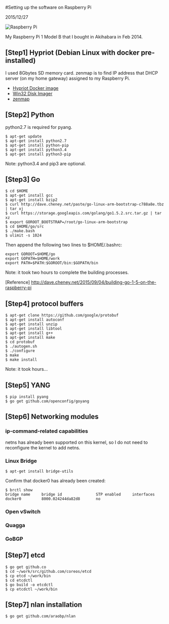 #Setting up the software on Raspberry Pi

2015/12/27

![Raspberry Pi](https://raw.github.com/araobp/neutron-lan/master/misc/rpi.png)

My Raspberry Pi 1 Model B that I bought in Akihabara in Feb 2014.

## [Step1] Hypriot (Debian Linux with docker pre-installed)
I used 8Gbytes SD memory card. zenmap is to find IP address that DHCP server (on my home gateway) assigned to my Raspberry Pi.
- [Hypriot Docker image](http://blog.hypriot.com/downloads/)
- [Win32 Disk Imager](http://sourceforge.net/projects/win32diskimager/)
- [zenmap](https://nmap.org/)

## [Step2] Python
python2.7 is required for pyang.
```
$ apt-get update
$ apt-get install python2.7
$ apt-get install python-pip
$ apt-get install python3.4
$ apt-get install python3-pip
```
Note: python3.4 and pip3 are optional.

## [Step3] Go
```
$ cd $HOME
$ apt-get install gcc
$ apt-get install bzip2
$ curl http://dave.cheney.net/paste/go-linux-arm-bootstrap-c788a8e.tbz | tar xj
$ curl https://storage.googleapis.com/golang/go1.5.2.src.tar.gz | tar xz
$ export GOROOT_BOOTSTRAP=/root/go-linux-arm-bootstrap
$ cd $HOME/go/src
$ ./make.bash
$ ulimit -s 1024
```
Then append the following two lines to $HOME/.bashrc:
```
export GOROOT=$HOME/go
export GOPATH=$HOME/work
export PATH=$PATH:$GOROOT/bin:$GOPATH/bin
```

Note: it took two hours to complete the building processes.

[Reference] http://dave.cheney.net/2015/09/04/building-go-1-5-on-the-raspberry-pi

## [Step4] protocol buffers
```
$ apt-get clone https://github.com/google/protobuf
$ apt-get install autoconf
$ apt-get install unzip
$ apt-get install libtool
$ apt-get install g++
$ apt-get install make
$ cd protobuf
$ ./autogen.sh
$ ./configure
$ make
$ make install
```

Note: it took hours...

## [Step5] YANG

```
$ pip install pyang
$ go get github.com/openconfig/goyang
```

## [Step6] Networking modules

### ip-command-related capabilities
netns has already been supported on this kernel, so I do not need to reconfigure the kernel to add netns.

### Linux Bridge
```
$ apt-get install bridge-utils
```

Confirm that docker0 has already been created:
```
$ brctl show
bridge name     bridge id               STP enabled     interfaces
docker0         8000.024244da82d8       no
```
### Open vSwitch

### Quagga

### GoBGP

## [Step7] etcd
```
$ go get github.co
$ cd ~/work/src/github.com/coreos/etcd
$ cp etcd ~/work/bin
$ cd etcdctl
$ go build -o etcdctl
$ cp etcdctl ~/work/bin
```

## [Step7] nlan installation
```
$ go get github.com/araobp/nlan
```
